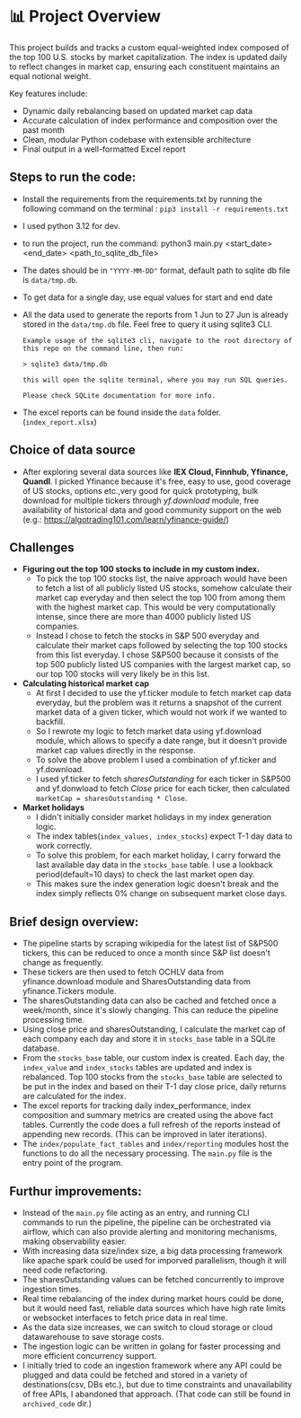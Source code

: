 # 📊 Project Overview

This project builds and tracks a custom equal-weighted index composed of the top 100 U.S. stocks by market capitalization. The index is updated daily to reflect changes in market cap, ensuring each constituent maintains an equal notional weight.

Key features include:
* Dynamic daily rebalancing based on updated market cap data
* Accurate calculation of index performance and composition over the past month
* Clean, modular Python codebase with extensible architecture
* Final output in a well-formatted Excel report


## Steps to run the code:
* Install the requirements from the requirements.txt by running the following command on the terminal : `pip3 install -r requirements.txt`
* I used python 3.12 for dev. 
* to run the project, run the command: python3 main.py <start_date> <end_date> <path_to_sqlite_db_file>
* The dates should be in `"YYYY-MM-DD"` format, default path to sqlite db file is `data/tmp.db`.
* To get data for a single day, use equal values for start and end date
* All the data used to generate the reports from 1 Jun to 27 Jun is already stored in the `data/tmp.db` file. Feel free to query it using sqlite3 CLI.
  
  ```
  Example usage of the sqlite3 cli, navigate to the root directory of this repo on the command line, then run:
  
  > sqlite3 data/tmp.db

  this will open the sqlite terminal, where you may run SQL queries.
  
  Please check SQLite documentation for more info.
  ```
* The excel reports can be found inside the `data` folder. (`index_report.xlsx`)

## Choice of data source
* After exploring several data sources like **IEX Cloud, Finnhub, Yfinance, Quandl**. I picked Yfinance because it's free, easy to use, good coverage of US stocks, options etc.,very good for quick prototyping, bulk download for multiple tickers through *yf.download* module, free availability of historical data and good community support on the web (e.g.: https://algotrading101.com/learn/yfinance-guide/)
  
## Challenges
* **Figuring out the top 100 stocks to include in my custom index.**
  * To pick the top 100 stocks list, the naive approach would have been to fetch a list of all publicly listed US stocks, somehow calculate their market cap everyday and then select the top 100 from among them with the highest market cap. This would be very computationally intense, since there are more than 4000 publicly listed US companies.
  * Instead I chose to fetch the stocks in S&P 500 everyday and calculate their market caps followed by selecting the top 100 stocks from this list everyday. I chose S&P500 because it consists of the top 500 publicly listed US companies with the largest market cap, so our top 100 stocks will very likely be in this list.
* **Calculating historical market cap**
  * At first I decided to use the yf.ticker module to fetch market cap data everyday, but the problem was it returns a snapshot of the current market data of a given ticker, which would not work if we wanted to backfill.
  * So I rewrote my logic to fetch market data using yf.download module, which allows to specify a date range, but it doesn't provide market cap values directly in the response.
  * To solve the above problem I used a combination of yf.ticker and yf.download.
  * I used yf.ticker to fetch *sharesOutstanding* for each ticker in S&P500 and yf.donwload to fetch *Close* price for each ticker, then calculated `marketCap = sharesOutstanding * Close`.
* **Market holidays**
  * I didn't initially consider market holidays in my index generation logic.
  * The index tables(`index_values, index_stocks`) expect T-1 day data to work correctly.
  * To solve this problem, for each market holiday, I carry forward the last available day data in the `stocks_base` table. I use a lookback period(default=10 days) to check the last market open day.
  * This makes sure the index generation logic doesn't break and the index simply reflects 0% change on subsequent market close days.
  
## Brief design overview:
* The pipeline starts by scraping wikipedia for the latest list of S&P500 tickers, this can be reduced to once a month since S&P list doesn't change as frequently.
* These tickers are then used to fetch OCHLV data from yfinance.download module and SharesOutstanding data from yfinance.Tickers module.
* The sharesOutstanding data can also be cached and fetched once a week/month, since it's slowly changing. This can reduce the pipeline processing time.
* Using close price and sharesOutstanding, I calculate the market cap of each company each day and store it in `stocks_base` table in a SQLite database.
* From the `stocks_base` table, our custom index is created. Each day, the `index_value` and `index_stocks` tables are updated and index is rebalanced. Top 100 stocks from the `stocks_base` table are selected to be put in the index and based on their T-1 day close price, daily returns are calculated for the index.
* The excel reports for tracking daily index_performance, index composition and summary metrics are created using the above fact tables. Currently the code does a full refresh of the reports instead of appending new records. (This can be improved in later iterations).
* The `index/populate_fact_tables` and `index/reporting` modules host the functions to do all the necessary processing. The `main.py` file is the entry point of the program. 


## Furthur improvements:
* Instead of the `main.py` file acting as an entry, and running CLI commands to run the pipeline, the pipeline can be orchestrated via airflow, which can also provide alerting and monitoring mechanisms, making observability easier.
* With increasing data size/index size, a big data processing framework like apache spark could be used for imporved parallelism, though it will need code refactoring.
* The sharesOutstanding values can be fetched concurrently to improve ingestion times. 
* Real time rebalancing of the index during market hours could be done, but it would need fast, reliable data sources which have high rate limits or websocket interfaces to fetch price data in real time.
* As the data size increases, we can switch to cloud storage or cloud datawarehouse to save storage costs.
* The ingestion logic can be written in golang for faster processing and more efficient concurrency support.
* I initially tried to code an ingestion framework where any API could be plugged and data could be fetched and stored in a variety of destinations(csv, DBs etc.), but due to time constraints and unavailability of free APIs, I abandoned that approach. (That code can still be found in `archived_code` dir.)
